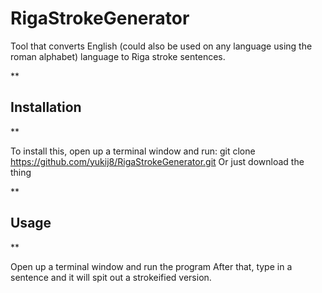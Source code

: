 # RigaStrokeGenerator
Tool that converts English (could also be used on any language using the roman alphabet) language to Riga stroke sentences.

**

## Installation

**

To install this, open up a terminal window and run:
    git clone https://github.com/yukij8/RigaStrokeGenerator.git
Or just download the thing

**

## Usage

**

Open up a terminal window and run the program
After that, type in a sentence and it will spit out a strokeified version.
